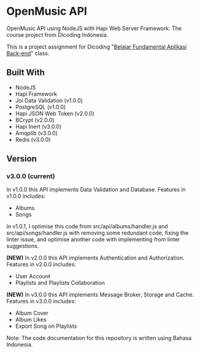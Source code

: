 # OpenMusic API

OpenMusic API using NodeJS with Hapi Web Server Framework. The course project from Dicoding Indonesia.

This is a project assignment for Dicoding "[Belajar Fundamental Aplikasi Back-end](https://www.dicoding.com/academies/271)" class.

## Built With

- NodeJS
- Hapi Framework
- Joi Data Validation (v1.0.0)
- PostgreSQL (v1.0.0)
- Hapi JSON Web Token (v2.0.0)
- BCrypt (v2.0.0)
- Hapi Inert (v3.0.0)
- Amqplib (v3.0.0)
- Redis (v3.0.0)

## Version

### v3.0.0 (current)

In v1.0.0 this API implements Data Validation and Database. Features in v1.0.0 includes:

- Albums
- Songs

In v1.0.1, I optimise this code from src/api/albums/handler.js and src/api/songs/handler.js with removing some redundant code, fixing the linter issue, and optimise another code with implementing from linter suggestions.

**(NEW)** In v2.0.0 this API implements Authentication and Authorization. Features in v2.0.0 includes:

- User Account
- Playlists and Playlists Collaboration

**(NEW)** In v3.0.0 this API implements Message Broker, Storage and Cache. Features in v3.0.0 includes:

- Album Cover
- Album Likes
- Export Song on Playlists

Note: The code documentation for this repository is written using Bahasa Indonesia.
